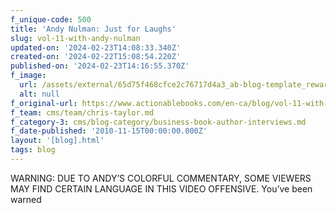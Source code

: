 ```yaml
---
f_unique-code: 500
title: 'Andy Nulman: Just for Laughs'
slug: vol-11-with-andy-nulman
updated-on: '2024-02-23T14:08:33.340Z'
created-on: '2024-02-22T15:08:54.220Z'
published-on: '2024-02-23T14:16:55.370Z'
f_image:
  url: /assets/external/65d75f468cfce2c76717d4a3_ab-blog-template_reward.jpeg
  alt: null
f_original-url: https://www.actionablebooks.com/en-ca/blog/vol-11-with-andy-nulman/
f_team: cms/team/chris-taylor.md
f_category-3: cms/blog-category/business-book-author-interviews.md
f_date-published: '2010-11-15T00:00:00.000Z'
layout: '[blog].html'
tags: blog
---
```


WARNING: DUE TO ANDY’S COLORFUL COMMENTARY, SOME VIEWERS MAY FIND CERTAIN LANGUAGE IN THIS VIDEO OFFENSIVE. You’ve been warned
